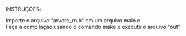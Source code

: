 INSTRUÇÕES:

Importe o arquivo "arvore_rn.h" em um arquivo main.c <br />
Faça a compilação usando o comando make e execute o arquivo "out"
